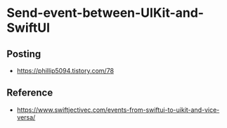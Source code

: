 # Send-event-between-UIKit-and-SwiftUI

## Posting
* https://phillip5094.tistory.com/78

## Reference
* https://www.swiftjectivec.com/events-from-swiftui-to-uikit-and-vice-versa/